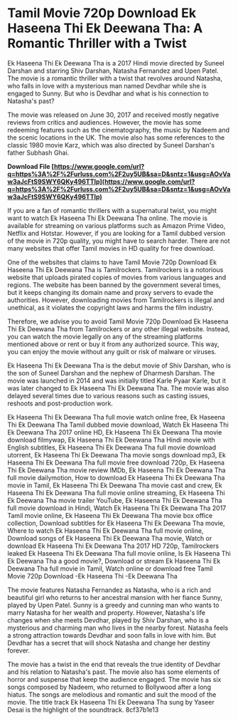 # Tamil Movie 720p Download Ek Haseena Thi Ek Deewana Tha: A Romantic Thriller with a Twist
 
Ek Haseena Thi Ek Deewana Tha is a 2017 Hindi movie directed by Suneel Darshan and starring Shiv Darshan, Natasha Fernandez and Upen Patel. The movie is a romantic thriller with a twist that revolves around Natasha, who falls in love with a mysterious man named Devdhar while she is engaged to Sunny. But who is Devdhar and what is his connection to Natasha's past?
 
The movie was released on June 30, 2017 and received mostly negative reviews from critics and audiences. However, the movie has some redeeming features such as the cinematography, the music by Nadeem and the scenic locations in the UK. The movie also has some references to the classic 1980 movie Karz, which was also directed by Suneel Darshan's father Subhash Ghai.
 
**Download File  [https://www.google.com/url?q=https%3A%2F%2Furluss.com%2F2uy5UB&sa=D&sntz=1&usg=AOvVaw3aJcFtS9SWY6QKy496TTIp](https://www.google.com/url?q=https%3A%2F%2Furluss.com%2F2uy5UB&sa=D&sntz=1&usg=AOvVaw3aJcFtS9SWY6QKy496TTIp)**


 
If you are a fan of romantic thrillers with a supernatural twist, you might want to watch Ek Haseena Thi Ek Deewana Tha online. The movie is available for streaming on various platforms such as Amazon Prime Video, Netflix and Hotstar. However, if you are looking for a Tamil dubbed version of the movie in 720p quality, you might have to search harder. There are not many websites that offer Tamil movies in HD quality for free download.
 
One of the websites that claims to have Tamil Movie 720p Download Ek Haseena Thi Ek Deewana Tha is Tamilrockers. Tamilrockers is a notorious website that uploads pirated copies of movies from various languages and regions. The website has been banned by the government several times, but it keeps changing its domain name and proxy servers to evade the authorities. However, downloading movies from Tamilrockers is illegal and unethical, as it violates the copyright laws and harms the film industry.
 
Therefore, we advise you to avoid Tamil Movie 720p Download Ek Haseena Thi Ek Deewana Tha from Tamilrockers or any other illegal website. Instead, you can watch the movie legally on any of the streaming platforms mentioned above or rent or buy it from any authorized source. This way, you can enjoy the movie without any guilt or risk of malware or viruses.
  
Ek Haseena Thi Ek Deewana Tha is the debut movie of Shiv Darshan, who is the son of Suneel Darshan and the nephew of Dharmesh Darshan. The movie was launched in 2014 and was initially titled Karle Pyaar Karle, but it was later changed to Ek Haseena Thi Ek Deewana Tha. The movie was also delayed several times due to various reasons such as casting issues, reshoots and post-production work.
 
Ek Haseena Thi Ek Deewana Tha full movie watch online free,  Ek Haseena Thi Ek Deewana Tha Tamil dubbed movie download,  Watch Ek Haseena Thi Ek Deewana Tha 2017 online HD,  Ek Haseena Thi Ek Deewana Tha movie download filmywap,  Ek Haseena Thi Ek Deewana Tha Hindi movie with English subtitles,  Ek Haseena Thi Ek Deewana Tha full movie download utorrent,  Ek Haseena Thi Ek Deewana Tha movie songs download mp3,  Ek Haseena Thi Ek Deewana Tha full movie free download 720p,  Ek Haseena Thi Ek Deewana Tha movie review IMDb,  Ek Haseena Thi Ek Deewana Tha full movie dailymotion,  How to download Ek Haseena Thi Ek Deewana Tha movie in Tamil,  Ek Haseena Thi Ek Deewana Tha movie cast and crew,  Ek Haseena Thi Ek Deewana Tha full movie online streaming,  Ek Haseena Thi Ek Deewana Tha movie trailer YouTube,  Ek Haseena Thi Ek Deewana Tha full movie download in Hindi,  Watch Ek Haseena Thi Ek Deewana Tha 2017 Tamil movie online,  Ek Haseena Thi Ek Deewana Tha movie box office collection,  Download subtitles for Ek Haseena Thi Ek Deewana Tha movie,  Where to watch Ek Haseena Thi Ek Deewana Tha full movie online,  Download songs of Ek Haseena Thi Ek Deewana Tha movie,  Watch or download Ek Haseena Thi Ek Deewana Tha 2017 HD 720p,  Tamilrockers leaked Ek Haseena Thi Ek Deewana Tha full movie online,  Is Ek Haseena Thi Ek Deewana Tha a good movie?,  Download or stream Ek Haseena Thi Ek Deewana Tha full movie in Tamil,  Watch online or download free Tamil Movie 720p Download -Ek Haseena Thi -Ek Deewana Tha
 
The movie features Natasha Fernandez as Natasha, who is a rich and beautiful girl who returns to her ancestral mansion with her fiance Sunny, played by Upen Patel. Sunny is a greedy and cunning man who wants to marry Natasha for her wealth and property. However, Natasha's life changes when she meets Devdhar, played by Shiv Darshan, who is a mysterious and charming man who lives in the nearby forest. Natasha feels a strong attraction towards Devdhar and soon falls in love with him. But Devdhar has a secret that will shock Natasha and change her destiny forever.
 
The movie has a twist in the end that reveals the true identity of Devdhar and his relation to Natasha's past. The movie also has some elements of horror and suspense that keep the audience engaged. The movie has six songs composed by Nadeem, who returned to Bollywood after a long hiatus. The songs are melodious and romantic and suit the mood of the movie. The title track Ek Haseena Thi Ek Deewana Tha sung by Yaseer Desai is the highlight of the soundtrack.
 8cf37b1e13
 
